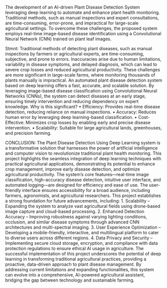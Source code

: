 The development of an AI-driven Plant Disease Detection System leveraging deep learning to automate and enhance plant health monitoring. 
Traditional methods, such as manual inspections and expert consultations, are time-consuming, error-prone, and impractical for large-scale agricultural settings. 
To overcome these challenges, the proposed system employs real-time image-based disease identification using a Convolutional Neural Network (CNN) trained on plant leaf images.

Stmnt:
Traditional methods of detecting plant diseases, such as manual inspections by farmers or agricultural experts, are time-consuming, subjective, and prone to errors. Inaccuracies arise due to human limitations, variability in disease symptoms, and delayed diagnosis, which can lead to severe crop losses and reduced agricultural productivity. These challenges are more significant in large-scale farms, where monitoring thousands of plants manually is impractical.
An automated plant disease detection system based on deep learning offers a fast, accurate, and scalable solution. By leveraging image-based disease classification using Convolutional Neural Networks (CNNs), the system can detect diseases at an early stage, ensuring timely intervention and reducing dependency on expert knowledge.
Why is this significant?
•
Efficiency: Provides real-time disease detection, reducing reliance on manual inspections.
•
Accuracy: Reduces human error by leveraging deep learning-based classification.
•
Cost-Effective: Minimizes crop losses by enabling early and precise disease intervention.
•
Scalability: Suitable for large agricultural lands, greenhouses, and precision farming.



CONCLUSION:
The Plant Disease Detection Using Deep Learning system is a transformative solution that harnesses the power of artificial intelligence and 
computer vision to revolutionize traditional plant health monitoring. This project highlights the seamless integration of deep learning techniques 
with practical agricultural applications, 
demonstrating its potential to enhance crop management, improve early disease detection, and optimize agricultural productivity.
The system’s core features—real-time image classification, high-accuracy disease detection, intuitive user interface, and automated 
logging—are designed for efficiency and ease of use. The user-friendly interface ensures accessibility for a broad audience, including farmers, 
agronomists, and agricultural researchers.
This project establishes a strong foundation for future advancements, including:
1.
Scalability – Expanding the system to analyze vast agricultural fields using drone-based image capture and cloud-based processing.
2.
Enhanced Detection Accuracy – Improving robustness against varying lighting conditions, occlusion, and similar disease symptoms through 
advanced CNN architectures and multi-spectral imaging.
3.
User Experience Optimization – Developing a mobile-friendly, interactive, and multilingual platform to cater to diverse users across different regions.
4.
Data Privacy and Security – Implementing secure cloud storage, encryption, and compliance with data protection regulations to ensure ethical AI usage in agriculture.
The successful implementation of this project underscores the potential of deep learning in transforming traditional agricultural practices, 
providing a proactive, data-driven approach to plant disease management. By addressing current limitations and expanding functionalities, 
this system can evolve into a comprehensive, AI-powered agricultural assistant, bridging the gap between technology and sustainable farming.
